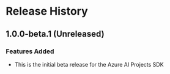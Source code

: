 # Release History

## 1.0.0-beta.1 (Unreleased)

### Features Added

- This is the initial beta release for the Azure AI Projects SDK

